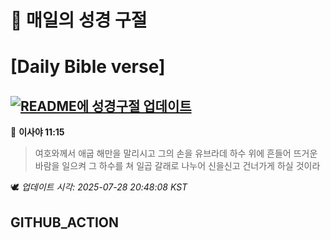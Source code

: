 # 🙏 매일의 성경 구절
# [Daily Bible verse]
## [![README에 성경구절 업데이트](https://github.com/DONGSUKA/first_test/actions/workflows/update-readme-bible.yml/badge.svg)](https://github.com/DONGSUKA/first_test/actions/workflows/update-readme-bible.yml)
<!-- START_BIBLE_VERSE -->
📖 **이사야 11:15**
> 여호와께서 애굽 해만을 말리시고 그의 손을 유브라데 하수 위에 흔들어 뜨거운 바람을 일으켜 그 하수를 쳐 일곱 갈래로 나누어 신을신고 건너가게 하실 것이라

🕊️ _업데이트 시각: 2025-07-28 20:48:08 KST_
  <!-- END_BIBLE_VERSE -->
## GITHUB_ACTION
